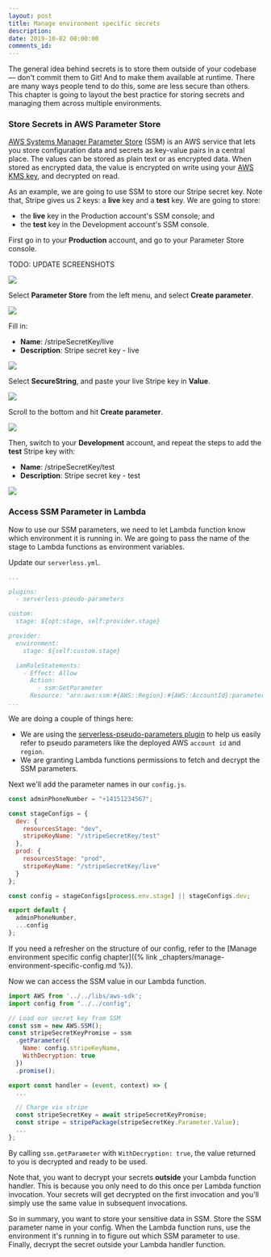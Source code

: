 ```yaml
---
layout: post
title: Manage environment specific secrets
description: 
date: 2019-10-02 00:00:00
comments_id: 
---
```


The general idea behind secrets is to store them outside of your codebase — don't commit them to Git! And to make them available at runtime. There are many ways people tend to do this, some are less secure than others. This chapter is going to layout the best practice for storing secrets and managing them across multiple environments.

### Store Secrets in AWS Parameter Store

[AWS Systems Manager Parameter Store](https://docs.aws.amazon.com/systems-manager/latest/userguide/systems-manager-parameter-store.html) (SSM) is an AWS service that lets you store configuration data and secrets as key-value pairs in a central place. The values can be stored as plain text or as encrypted data. When stored as encrypted data, the value is encrypted on write using your [AWS KMS key](https://aws.amazon.com/kms/), and decrypted on read.

As an example, we are going to use SSM to store our Stripe secret key. Note that, Stripe gives us 2 keys: a **live** key and a **test** key. We are going to store:
- the **live** key in the Production account's SSM console; and
- the **test** key in the Development account's SSM console.

First go in to your **Production** account, and go to your Parameter Store console.

TODO: UPDATE SCREENSHOTS

![](/assets/best-practices/manage-environment-specific-secrets-1.png)

Select **Parameter Store** from the left menu, and select **Create parameter**.

![](/assets/best-practices/manage-environment-specific-secrets-2.png)

Fill in:

- **Name**: /stripeSecretKey/live
- **Description**: Stripe secret key - live

![](/assets/best-practices/manage-environment-specific-secrets-3.png)

Select **SecureString**, and paste your live Stripe key in **Value**.

![](/assets/best-practices/manage-environment-specific-secrets-4.png)

Scroll to the bottom and hit **Create parameter**.

![](/assets/best-practices/manage-environment-specific-secrets-5.png)

Then, switch to your **Development** account, and repeat the steps to add the **test** Stripe key with:

- **Name**: /stripeSecretKey/test
- **Description**: Stripe secret key - test

![](/assets/best-practices/manage-environment-specific-secrets-6.png)

### Access SSM Parameter in Lambda

Now to use our SSM parameters, we need to let Lambda function know which environment it is running in. We are going to pass the name of the stage to Lambda functions as environment variables.

Update our `serverless.yml`.

``` yml
...

plugins:
  - serverless-pseudo-parameters

custom:
  stage: ${opt:stage, self:provider.stage}

provider:
  environment:
    stage: ${self:custom.stage}

  iamRoleStatements:
    - Effect: Allow
      Action:
        - ssm:GetParameter
      Resource: "arn:aws:ssm:#{AWS::Region}:#{AWS::AccountId}:parameter/stripeSecretKey/*"
...
```

We are doing a couple of things here:

- We are using the [serverless-pseudo-parameters plugin](https://github.com/svdgraaf/serverless-pseudo-parameters) to help us easily refer to pseudo parameters like the deployed AWS `account id` and  `region`.
- We are granting Lambda functions permissions to fetch and decrypt the SSM parameters.

Next we'll add the parameter names in our `config.js`.

``` js
const adminPhoneNumber = "+14151234567";

const stageConfigs = {
  dev: {
    resourcesStage: "dev",
    stripeKeyName: "/stripeSecretKey/test"
  },
  prod: {
    resourcesStage: "prod",
    stripeKeyName: "/stripeSecretKey/live"
  }
};

const config = stageConfigs[process.env.stage] || stageConfigs.dev;

export default {
  adminPhoneNumber,
  ...config
};
```

If you need a refresher on the structure of our config, refer to the [Manage environment specific config chapter]({% link _chapters/manage-environment-specific-config.md %}).

Now we can access the SSM value in our Lambda function.

``` js
import AWS from '../../libs/aws-sdk';
import config from "../../config";

// Load our secret key from SSM
const ssm = new AWS.SSM();
const stripeSecretKeyPromise = ssm
  .getParameter({
    Name: config.stripeKeyName,
    WithDecryption: true
  })
  .promise();

export const handler = (event, context) => {
  ...

  // Charge via stripe
  const stripeSecretKey = await stripeSecretKeyPromise;
  const stripe = stripePackage(stripeSecretKey.Parameter.Value);
  ...
};
```

By calling `ssm.getParameter` with `WithDecryption: true`, the value returned to you is decrypted and ready to be used.

Note that, you want to decrypt your secrets **outside** your Lambda function handler. This is because you only need to do this once per Lambda function invocation. Your secrets will get decrypted on the first invocation and you'll simply use the same value in subsequent invocations.

So in summary, you want to store your sensitive data in SSM. Store the SSM parameter name in your config. When the Lambda function runs, use the environment it's running in to figure out which SSM parameter to use. Finally, decrypt the secret outside your Lambda handler function.

